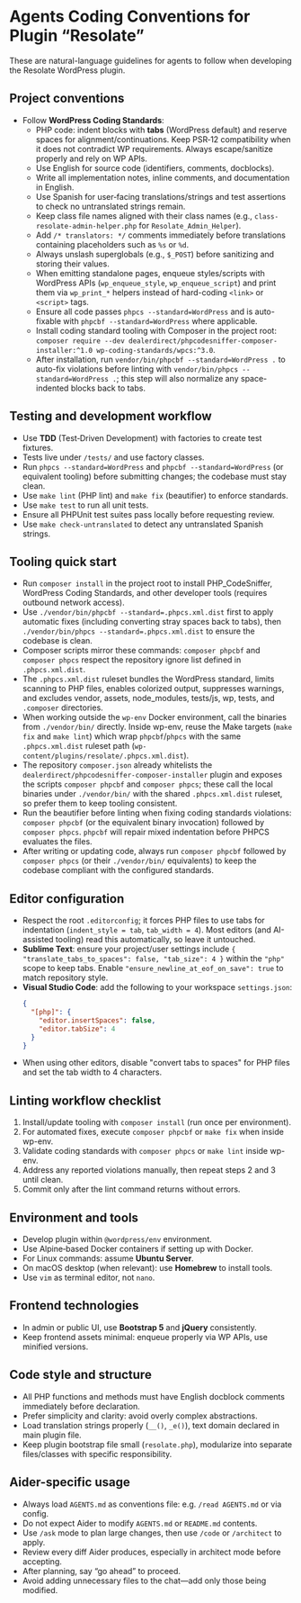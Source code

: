<!-- AGENTS.md -->

# Agents Coding Conventions for Plugin “Resolate”

These are natural-language guidelines for agents to follow when developing the Resolate WordPress plugin.

## Project conventions

- Follow **WordPress Coding Standards**:
  - PHP code: indent blocks with **tabs** (WordPress default) and reserve spaces for alignment/continuations. Keep PSR‑12 compatibility when it does not contradict WP requirements. Always escape/sanitize properly and rely on WP APIs.
  - Use English for source code (identifiers, comments, docblocks).
  - Write all implementation notes, inline comments, and documentation in English.
  - Use Spanish for user‑facing translations/strings and test assertions to check no untranslated strings remain.
  - Keep class file names aligned with their class names (e.g., `class-resolate-admin-helper.php` for `Resolate_Admin_Helper`).
  - Add `/* translators: */` comments immediately before translations containing placeholders such as `%s` or `%d`.
  - Always unslash superglobals (e.g., `$_POST`) before sanitizing and storing their values.
  - When emitting standalone pages, enqueue styles/scripts with WordPress APIs (`wp_enqueue_style`, `wp_enqueue_script`) and print them via `wp_print_*` helpers instead of hard-coding `<link>` or `<script>` tags.
  - Ensure all code passes `phpcs --standard=WordPress` and is auto-fixable with `phpcbf --standard=WordPress` where applicable.
  - Install coding standard tooling with Composer in the project root: `composer require --dev dealerdirect/phpcodesniffer-composer-installer:^1.0 wp-coding-standards/wpcs:^3.0`.
  - After installation, run `vendor/bin/phpcbf --standard=WordPress .` to auto-fix violations before linting with `vendor/bin/phpcs --standard=WordPress .`; this step will also normalize any space-indented blocks back to tabs.

## Testing and development workflow

- Use **TDD** (Test‑Driven Development) with factories to create test fixtures.
- Tests live under `/tests/` and use factory classes.
- Run `phpcs --standard=WordPress` and `phpcbf --standard=WordPress` (or equivalent tooling) before submitting changes; the codebase must stay clean.
- Use `make lint` (PHP lint) and `make fix` (beautifier) to enforce standards.
- Use `make test` to run all unit tests.
- Ensure all PHPUnit test suites pass locally before requesting review.
- Use `make check-untranslated` to detect any untranslated Spanish strings.

## Tooling quick start

- Run `composer install` in the project root to install PHP_CodeSniffer, WordPress Coding Standards, and other developer tools (requires outbound network access).
- Use `./vendor/bin/phpcbf --standard=.phpcs.xml.dist` first to apply automatic fixes (including converting stray spaces back to tabs), then `./vendor/bin/phpcs --standard=.phpcs.xml.dist` to ensure the codebase is clean.
- Composer scripts mirror these commands: `composer phpcbf` and `composer phpcs` respect the repository ignore list defined in `.phpcs.xml.dist`.
- The `.phpcs.xml.dist` ruleset bundles the WordPress standard, limits scanning to PHP files, enables colorized output, suppresses warnings, and excludes vendor, assets, node_modules, tests/js, wp, tests, and `.composer` directories.
- When working outside the `wp-env` Docker environment, call the binaries from `./vendor/bin/` directly. Inside wp-env, reuse the Make targets (`make fix` and `make lint`) which wrap `phpcbf`/`phpcs` with the same `.phpcs.xml.dist` ruleset path (`wp-content/plugins/resolate/.phpcs.xml.dist`).
- The repository `composer.json` already whitelists the `dealerdirect/phpcodesniffer-composer-installer` plugin and exposes the scripts `composer phpcbf` and `composer phpcs`; these call the local binaries under `./vendor/bin/` with the shared `.phpcs.xml.dist` ruleset, so prefer them to keep tooling consistent.
- Run the beautifier before linting when fixing coding standards violations: `composer phpcbf` (or the equivalent binary invocation) followed by `composer phpcs`. `phpcbf` will repair mixed indentation before PHPCS evaluates the files.
- After writing or updating code, always run `composer phpcbf` followed by `composer phpcs` (or their `./vendor/bin/` equivalents) to keep the codebase compliant with the configured standards.

## Editor configuration

- Respect the root `.editorconfig`; it forces PHP files to use tabs for indentation (`indent_style = tab`, `tab_width = 4`). Most editors (and AI-assisted tooling) read this automatically, so leave it untouched.
- **Sublime Text**: ensure your project/user settings include `{ "translate_tabs_to_spaces": false, "tab_size": 4 }` within the `"php"` scope to keep tabs. Enable `"ensure_newline_at_eof_on_save": true` to match repository style.
- **Visual Studio Code**: add the following to your workspace `settings.json`:
  ```json
  {
    "[php]": {
      "editor.insertSpaces": false,
      "editor.tabSize": 4
    }
  }
  ```
- When using other editors, disable "convert tabs to spaces" for PHP files and set the tab width to 4 characters.

## Linting workflow checklist

1. Install/update tooling with `composer install` (run once per environment).
2. For automated fixes, execute `composer phpcbf` or `make fix` when inside wp-env.
3. Validate coding standards with `composer phpcs` or `make lint` inside wp-env.
4. Address any reported violations manually, then repeat steps 2 and 3 until clean.
5. Commit only after the lint command returns without errors.

## Environment and tools

- Develop plugin within `@wordpress/env` environment.
- Use Alpine‑based Docker containers if setting up with Docker.
- For Linux commands: assume **Ubuntu Server**.
- On macOS desktop (when relevant): use **Homebrew** to install tools.
- Use `vim` as terminal editor, not `nano`.

## Frontend technologies

- In admin or public UI, use **Bootstrap 5** and **jQuery** consistently.
- Keep frontend assets minimal: enqueue properly via WP APIs, use minified versions.

## Code style and structure

- All PHP functions and methods must have English docblock comments immediately before declaration.
- Prefer simplicity and clarity: avoid overly complex abstractions.
- Load translation strings properly (`__()`, `_e()`), text domain declared in main plugin file.
- Keep plugin bootstrap file small (`resolate.php`), modularize into separate files/classes with specific responsibility.

## Aider-specific usage

- Always load `AGENTS.md` as conventions file: e.g. `/read AGENTS.md` or via config.
- Do not expect Aider to modify `AGENTS.md` or `README.md` contents.
- Use `/ask` mode to plan large changes, then use `/code` or `/architect` to apply.
- Review every diff Aider produces, especially in architect mode before accepting.
- After planning, say “go ahead” to proceed.
- Avoid adding unnecessary files to the chat—add only those being modified.

